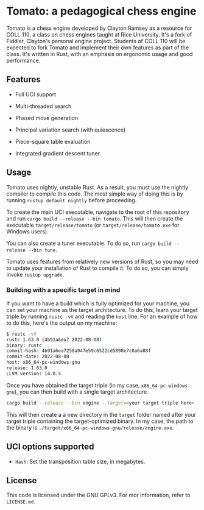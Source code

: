 # Tomato: a pedagogical chess engine

Tomato is a chess engine developed by Clayton Ramsey as a resource for COLL 110, a class on chess
engines taught at Rice University.
It's a fork of Fiddler, Clayton's personal engine project.
Students of COLL 110 will be expected to fork Tomato and implement their own features as part of the
class.
It's written in Rust, with an emphasis on ergonomic usage and good performance.

## Features

- Full UCI support

- Multi-threaded search

- Phased move generation

- Principal variation search (with quiescence)

- Piece-square table evaluation

- Integrated gradient descent tuner

## Usage

Tomato uses nightly, unstable Rust.
As a result, you must use the nightly compiler to compile this code.
The most simple way of doing this is by running `rustup default nightly` before proceeding.

To create the main UCI executable, navigate to the root of this repository and run
`cargo build --release --bin tomato`.
This will then create the executable `target/release/tomato` (or `target/release/tomato.exe` for
Windows users).

You can also create a tuner executable.
To do so, run `cargo build --release --bin tune`.

Tomato uses features from relatively new versions of Rust, so you may need to update your
installation of Rust to compile it.
To do so, you can simply invoke `rustup upgrade`.

### Building with a specific target in mind

If you want to have a build which is fully optimized for your machine, you can set your machine as
the target architecture.
To do this, learn your target triple by running `rustc -vV` and reading the `host` line.
For an example of how to do this, here's the output on my machine:

```sh
$ rustc -vV
rustc 1.63.0 (4b91a6ea7 2022-08-08)
binary: rustc
commit-hash: 4b91a6ea7258a947e59c6522cd5898e7c0a6a88f
commit-date: 2022-08-08
host: x86_64-pc-windows-gnu
release: 1.63.0
LLVM version: 14.0.5
```

Once you have obtained the target triple (in my case, `x86_64-pc-windows-gnu`), you can then build
with a single target architecture.

```sh
cargo build --release --bin engine --target=<your target triple here>
```

This will then create a a new directory in the `target` folder named after your target triple
containing the target-optimized binary.
In my case, the path to the binary is `./target/x86_64-pc-windows-gnu/release/engine.exe`.

## UCI options supported

- `Hash`: Set the transposition table size, in megabytes.

## License

This code is licensed under the GNU GPLv3. For mor information, refer to
`LICENSE.md`.
